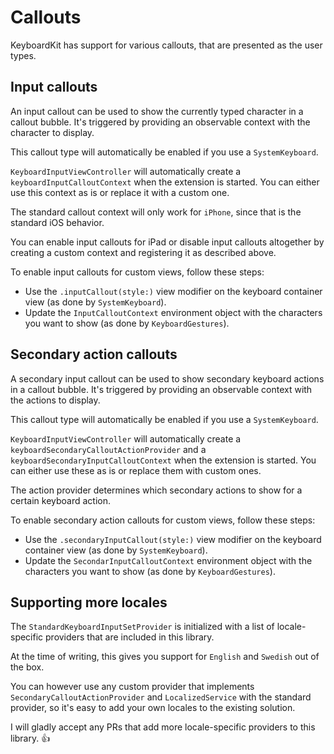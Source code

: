 # Callouts

KeyboardKit has support for various callouts, that are presented as the user types.


## Input callouts

An input callout can be used to show the currently typed character in a callout bubble. It's triggered by providing an observable context with the character to display. 

This callout type will automatically be enabled if you use a `SystemKeyboard`.

`KeyboardInputViewController` will automatically create a `keyboardInputCalloutContext` when the extension is started. You can either use this context as is or replace it with a custom one.

The standard callout context will only work for `iPhone`, since that is the standard iOS behavior.

You can enable input callouts for iPad or disable input callouts altogether by creating a custom context and registering it as described above.

To enable input callouts for custom views, follow these steps:

* Use the `.inputCallout(style:)` view modifier on the keyboard container view (as done by `SystemKeyboard`).
* Update the `InputCalloutContext` environment object with the characters you want to show (as done by `KeyboardGestures`). 


## Secondary action callouts

A secondary input callout can be used to show secondary keyboard actions in a callout bubble. It's triggered by providing an observable context with the actions to display.

This callout type will automatically be enabled if you use a `SystemKeyboard`.

`KeyboardInputViewController` will automatically create a `keyboardSecondaryCalloutActionProvider` and a `keyboardSecondaryInputCalloutContext` when the extension is started. You can either use these as is or replace them with custom ones.

The action provider determines which secondary actions to show for a certain keyboard action.  

To enable secondary action callouts for custom views, follow these steps:

* Use the `.secondaryInputCallout(style:)` view modifier on the keyboard container view (as done by `SystemKeyboard`).
* Update the `SecondarInputCalloutContext` environment object with the characters you want to show (as done by `KeyboardGestures`).


## Supporting more locales

The `StandardKeyboardInputSetProvider` is initialized with a list of locale-specific providers that are included in this library. 

At the time of writing, this gives you support for `English` and `Swedish` out of the box.

You can however use any custom provider that implements `SecondaryCalloutActionProvider` and `LocalizedService` with the standard provider, so it's easy to add your own locales to the existing solution.  

I will gladly accept any PRs that add more locale-specific providers to this library. 👍

